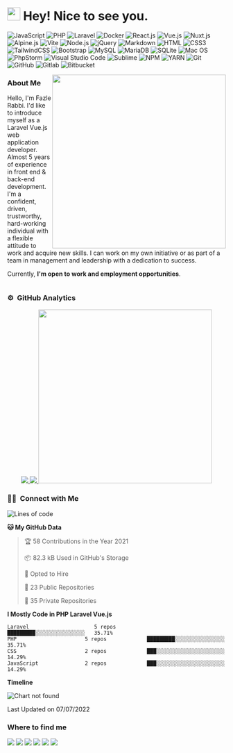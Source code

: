 <h1><img src="https://emojis.slackmojis.com/emojis/images/1531849430/4246/blob-sunglasses.gif?1531849430" width="30"/> Hey! Nice to see you.</h1>

![JavaScript](https://img.shields.io/badge/JavaScript-F7DF1E?style=flat-square&logo=javascript&logoColor=black)
![PHP](https://img.shields.io/badge/PHP-777BB4?style=flat-square&logo=php&logoColor=white)
![Laravel](https://img.shields.io/badge/Laravel-FF2D20?style=flat-square&logo=laravel&logoColor=white)
![Docker](https://img.shields.io/badge/Docker-0CC1F3?style=flat-square&logo=docker&logoColor=white)
![React.js](https://img.shields.io/badge/React.js-0081CB?style=flat-square&logo=react&logoColor=61DAFB)
![Vue.js](https://img.shields.io/badge/Vue.js-35495E?style=flat-square&logo=vue.js&logoColor=4FC08D)
![Nuxt.js](https://img.shields.io/badge/-Nuxt-333333?style=flat&logo=nuxt.js)
![Alpine.js](https://img.shields.io/badge/Alpine.js-663399?style=flat-square&logo=alpine.js&logoColor=white)
![Vite](https://img.shields.io/badge/Vite-593D88?style=flat-square&logo=vite&logoColor=white)
![Node.js](https://img.shields.io/badge/Node.js-43853D?style=flat-square&logo=node.js&logoColor=white)
![jQuery](https://img.shields.io/badge/jQuery-0769AD?style=flat-square&logo=jquery&logoColor=white)
![Markdown](https://img.shields.io/badge/Markdown-000000?style=flat-square&logo=markdown&logoColor=white)
![HTML](https://img.shields.io/badge/HTML5-E34F26?style=flat-square&logo=html5&logoColor=white)
![CSS3](https://img.shields.io/badge/CSS3-1572B6?style=flat-square&logo=css3&logoColor=white)
![TailwindCSS](https://img.shields.io/badge/Tailwind_CSS-38B2AC?style=flat-square&logo=tailwind-css&logoColor=white)
![Bootstrap](https://img.shields.io/badge/Bootstrap-563D7C?style=flat-square&logo=bootstrap&logoColor=white)
![MySQL](https://img.shields.io/badge/MySQL-005C84?style=flat-square&logo=mysql&logoColor=white)
![MariaDB](https://img.shields.io/badge/MariaDB-003545?style=flat-square&logo=mariadb&logoColor=white)
![SQLite](https://img.shields.io/badge/SQLite-07405E?style=flat-square&logo=sqlite&logoColor=white)
![Mac OS](https://img.shields.io/badge/macOS-000000?style=flat-square&logo=apple&logoColor=white)
![PhpStorm](https://img.shields.io/badge/-PhpStorm-333333?style=flat&logo=PhpStorm&logoColor=007ACC)
![Visual Studio Code](https://img.shields.io/badge/-Visual%20Studio%20Code-333333?style=flat&logo=visual-studio-code&logoColor=007ACC)
![Sublime](https://img.shields.io/badge/-Sublime-333333?style=flat&logo=sublime-text&logoColor=ff9800)
![NPM](https://img.shields.io/badge/-NPM-333333?style=flat&logo=npm)
![YARN](https://img.shields.io/badge/-YARN-333333?style=flat&logo=yarn)
![Git](https://img.shields.io/badge/-Git-333333?style=flat&logo=git)
![GitHub](https://img.shields.io/badge/-GitHub-333333?style=flat&logo=github)
![Gitlab](https://img.shields.io/badge/-GitHub-333333?style=flat&logo=gitlab)
![Bitbucket](https://img.shields.io/badge/-Bitbucket-333333?style=flat&logo=bitbucket)

<!--
**irabbi360/irabbi360** is a ✨ _special_ ✨ repository because its `README.md` (this file) appears on your GitHub profile.
-->
<a target="_blank" href="https://youtube.com/c/CodingXpress/"><img width="400" align="right" src="https://user-images.githubusercontent.com/35403788/148543052-2b447026-e650-453d-8ebc-f87d82286ad2.png"></a>

### About Me

Hello, I'm Fazle Rabbi. I'd like to introduce myself as a Laravel Vue.js web application developer. Almost 5 years of experience in front end & back-end development. I'm a confident, driven, trustworthy, hard-working individual with a flexible attitude to work and acquire new skills. I can work on my own initiative or as part of a team in management and leadership with a dedication to success.

Currently, **I'm open to work and employment opportunities**.

<p align="center"> <img src="https://komarev.com/ghpvc/?username=irabbi360" alt="" /> </p>

### ⚙️ &nbsp;GitHub Analytics

<p align="center">
    <a href="https://github.com/irabbi360">
    <img src="https://github-readme-stats.vercel.app/api?username=irabbi360&count_private=true" />
    <img src="https://github-readme-stats.vercel.app/api/top-langs/?username=irabbi360&count_private=true" />
     <img src = "https://github-readme-streak-stats.herokuapp.com?user=irabbi360&hide_border=true" width=400>
    </a>
</p>

### 🤝🏻 &nbsp;Connect with Me

<!--START_SECTION:waka-->

![Lines of code](https://img.shields.io/badge/From%20Hello%20World%20I%27ve%20Written-1.1%20million%20lines%20of%20code-blue)

**🐱 My GitHub Data** 

> 🏆 58 Contributions in the Year 2021
 > 
> 📦 82.3 kB Used in GitHub's Storage 
 > 
> 💼 Opted to Hire
 > 
> 📜 23 Public Repositories 
 > 
> 🔑 35 Private Repositories  


**I Mostly Code in PHP Laravel Vue.js** 

```text
Laravel                     5 repos             █████████░░░░░░░░░░░░░░░░   35.71% 
PHP                      5 repos             █████████░░░░░░░░░░░░░░░░   35.71% 
CSS                      2 repos             ███░░░░░░░░░░░░░░░░░░░░░░   14.29% 
JavaScript               2 repos             ███░░░░░░░░░░░░░░░░░░░░░░   14.29%

```


**Timeline**

![Chart not found](https://raw.githubusercontent.com/irabbi360/irabbi360/master/charts/bar_graph.png) 


 Last Updated on 07/07/2022
<!--END_SECTION:waka-->

### Where to find me

<a href="mailto:fazrabbi010@gmail.com"><img src="https://img.shields.io/badge/-fazrabbi010@gmail.com-333333?style=flat-square&logo=Gmail&logoColor=red"/></a>
<a href="https://codecanyon.net/user/devstarit"><img src="https://img.shields.io/badge/-Envato-0077B5?style=flat-square&logo=envato&logoColor=white"/></a>
<a href="https://youtube.com/c/CodingXpress"><img src="https://img.shields.io/badge/-@youtube-1877F2?style=flat-square&logo=youtube&logoColor=white"/></a>
<a href="https://linkedin.com/in/frabbiofficial"><img src="https://img.shields.io/badge/-Fazle Rabbi-0077B5?style=flat-square&logo=Linkedin&logoColor=white"/></a>
<a href="http://frabbibd.blogspot.com"><img src="https://img.shields.io/badge/-Fazle Rabbi-0077B5?style=flat-square&logo=blogger&logoColor=white"/></a>
<a href="https://facebook.com/frabbiofficial"><img src="https://img.shields.io/badge/-Fazle Rabbi-1877F2?style=flat-square&logo=facebook&logoColor=white"/></a>

